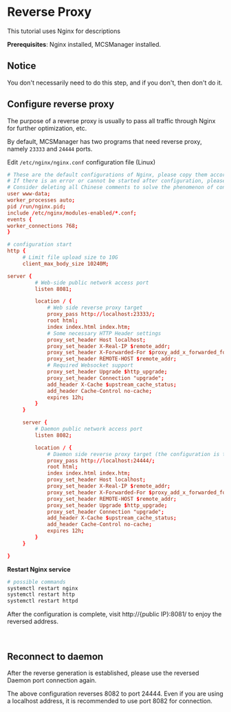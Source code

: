 # Reverse Proxy

This tutorial uses Nginx for descriptions

**Prerequisites**: Nginx installed, MCSManager installed.

## Notice

You don't necessarily need to do this step, and if you don't, then don't do it.

## Configure reverse proxy

The purpose of a reverse proxy is usually to pass all traffic through Nginx for further optimization, etc.

By default, MCSManager has two programs that need reverse proxy, namely `23333` and `24444` ports.

Edit `/etc/nginx/nginx.conf` configuration file (Linux)

```conf
# These are the default configurations of Nginx, please copy them according to your situation.
# If there is an error or cannot be started after configuration, please restore the original configuration file and only cover the content of the Http{ ... } section.
# Consider deleting all Chinese comments to solve the phenomenon of configuration garbled characters.
user www-data;
worker_processes auto;
pid /run/nginx.pid;
include /etc/nginx/modules-enabled/*.conf;
events {
worker_connections 768;
}

# configuration start
http {
     # Limit file upload size to 10G
     client_max_body_size 10240M;

server {
         # Web-side public network access port
         listen 8081;

         location / {
             # Web side reverse proxy target
             proxy_pass http://localhost:23333/;
             root html;
             index index.html index.htm;
             # Some necessary HTTP Header settings
             proxy_set_header Host localhost;
             proxy_set_header X-Real-IP $remote_addr;
             proxy_set_header X-Forwarded-For $proxy_add_x_forwarded_for;
             proxy_set_header REMOTE-HOST $remote_addr;
             # Required Websocket support
             proxy_set_header Upgrade $http_upgrade;
             proxy_set_header Connection "upgrade";
             add_header X-Cache $upstream_cache_status;
             add_header Cache-Control no-cache;
             expires 12h;
         }
     }

     server {
         # Daemon public network access port
         listen 8082;

         location / {
             # Daemon side reverse proxy target (the configuration is the same as that of the web side)
             proxy_pass http://localhost:24444/;
             root html;
             index index.html index.htm;
             proxy_set_header Host localhost;
             proxy_set_header X-Real-IP $remote_addr;
             proxy_set_header X-Forwarded-For $proxy_add_x_forwarded_for;
             proxy_set_header REMOTE-HOST $remote_addr;
             proxy_set_header Upgrade $http_upgrade;
             proxy_set_header Connection "upgrade";
             add_header X-Cache $upstream_cache_status;
             add_header Cache-Control no-cache;
             expires 12h;
         }
     }

}
```

**Restart Nginx service**

```bash
# possible commands
systemctl restart nginx
systemctl restart http
systemctl restart httpd
```

After the configuration is complete, visit http://{public IP}:8081/ to enjoy the reversed address.

<br />

## Reconnect to daemon

After the reverse generation is established, please use the reversed Daemon port connection again.

The above configuration reverses 8082 to port 24444. Even if you are using a localhost address, it is recommended to use port 8082 for connection.

<br />
